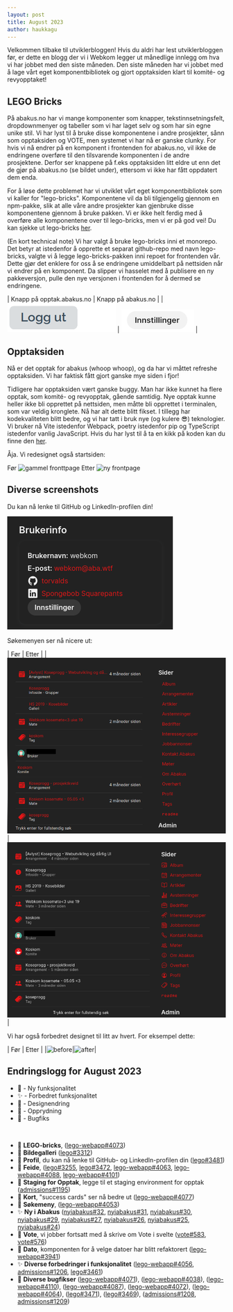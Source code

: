 ```yaml
---
layout: post
title: August 2023
author: haukkagu
---
```


Velkommen tilbake til utviklerbloggen! Hvis du aldri har lest utviklerbloggen før, er dette en blogg der vi i Webkom legger ut månedlige innlegg om hva vi har jobbet med den siste måneden. Den siste måneden har vi jobbet med å lage vårt eget komponentbibliotek og gjort opptaksiden klart til komité- og revyopptaket!

## LEGO Bricks
På abakus.no har vi mange komponenter som knapper, tekstinnsetningsfelt, dropdownmenyer og tabeller som vi har laget selv og som har sin egne unike stil. Vi har lyst til å bruke disse komponentene i andre prosjekter, sånn som opptaksiden og VOTE, men systemet vi har nå er ganske clunky. For hvis vi nå endrer på en komponent i frontenden for abakus.no, vil ikke de endringene overføre til den tilsvarende komponenten i de andre prosjektene. Derfor ser knappene på f.eks opptaksiden litt eldre ut enn det de gjør på abakus.no (se bildet under), ettersom vi ikke har fått oppdatert dem enda.

For å løse dette problemet har vi utviklet vårt eget komponentbibliotek som vi kaller for "lego-bricks". Komponentene vil da bli tilgjengelig gjennom en npm-pakke, slik at alle våre andre prosjekter kan gjenbruke disse komponentene gjennom å bruke pakken. Vi er ikke helt ferdig med å overføre alle komponentene over til lego-bricks, men vi er på god vei! Du kan sjekke ut lego-bricks [her](https://github.com/webkom/lego-webapp/tree/master/packages/lego-bricks).

(En kort technical note) Vi har valgt å bruke lego-bricks inni et monorepo. Det betyr at istedenfor å opprette et separat github-repo med navn lego-bricks, valgte vi å legge lego-bricks-pakken inni repoet for frontenden vår. Dette gjør det enklere for oss å se endringene umiddelbart på nettsiden når vi endrer på en komponent. Da slipper vi hasselet med å publisere en ny pakkeversjon, pulle den nye versjonen i frontenden for å dermed se endringene.

| Knapp på opptak.abakus.no | Knapp på abakus.no |
| ![gammel knapp](/images/posts/2023-08-31-knapp0.png) | ![ny knapp](/images/posts/2023-08-31-knapp1.png) |

## Opptaksiden
Nå er det opptak for abakus (whoop whoop), og da har vi måttet refreshe opptaksiden. Vi har faktisk fått gjort ganske mye siden i fjor!

Tidligere har opptaksiden vært ganske buggy. Man har ikke kunnet ha flere opptak, som komité- og revyopptak, gående samtidig. Nye opptak kunne heller ikke bli opprettet på nettsiden, men måtte bli opprettet i terminalen, som var veldig kronglete. Nå har alt dette blitt fikset. I tillegg har kodekvaliteten blitt bedre, og vi har tatt i bruk nye (og kulere 😎) teknologier. Vi bruker nå Vite istedenfor Webpack, poetry istedenfor pip og TypeScript istedenfor vanlig JavaScript. Hvis du har lyst til å ta en kikk på koden kan du finne den [her](https://github.com/webkom/admissions/).

Åja. Vi redesignet også startsiden:

Før
![gammel fronttpage](https://user-images.githubusercontent.com/13599770/208441975-7e3960b9-4da1-4bcf-afcb-900e28047a7c.png)
Etter
![ny frontpage](https://user-images.githubusercontent.com/13599770/210391308-d22be0ea-a1bd-4ede-a5c3-df90d3feca33.png)

## Diverse screenshots
Du kan nå lenke til GitHub og LinkedIn-profilen din!

![github-linkedin-profile](/images/posts/2023-08-31-brukerinfo.png)

Søkemenyen ser nå nicere ut:

| Før | Etter |
|![before](/images/posts/2023-08-31-search0.png) | ![after](/images/posts/2023-08-31-search1.png) |

Vi har også forbedret designet til litt av hvert. For eksempel dette:

| Før | Etter |
|![before](https://user-images.githubusercontent.com/69514187/258660677-2a0b58f3-3784-46d1-915b-d780ec4a78a5.png)|![after](https://user-images.githubusercontent.com/69514187/258660435-9777ed07-cd46-40ef-bb01-d210a7bee7cc.png)|

## Endringslogg for August 2023

- 🚀 - Ny funksjonalitet
- ✨ - Forbedret funksjonalitet
- 🎨 - Designendring
- 🧹 - Opprydning
- 🐛 - Bugfiks

<br>

- 🚀 **LEGO-bricks**, ([lego-webapp#4073](https://github.com/webkom/lego-webapp/pull/4073))
- 🚀 **Bildegalleri** ([lego#3312](https://github.com/webkom/lego/pull/3312))
- 🚀 **Profil**, du kan nå lenke til GitHub- og LinkedIn-profilen din ([lego#3481](https://github.com/webkom/lego/pull/3481))
- 🚀 **Feide**, ([lego#3255](https://github.com/webkom/lego/pull/3255), [lego#3472](https://github.com/webkom/lego/pull/3472), [lego-webapp#4063](https://github.com/webkom/lego-webapp/pull/4063), [lego-webapp#4088](https://github.com/webkom/lego-webapp/pull/4088), [lego-webapp#4101](https://github.com/webkom/lego-webapp/pull/4101))
- 🚀 **Staging for Opptak**, legge til et staging environment for opptak ([admissions#1195](https://github.com/webkom/admissions/pull/1195))
- 🎨 **Kort**, "success cards" ser nå bedre ut ([lego-webapp#4077](https://github.com/webkom/lego-webapp/pull/4077))
- 🎨 **Søkemeny**, ([lego-webapp#4053](https://github.com/webkom/lego-webapp/pull/4053))
- ✨ **Ny i Abakus** ([nyiabakus#32](https://github.com/webkom/nyiabakus/pull/32), [nyiabakus#31](https://github.com/webkom/nyiabakus/pull/31), [nyiabakus#30](https://github.com/webkom/nyiabakus/pull/30), [nyiabakus#29](https://github.com/webkom/nyiabakus/pull/29), [nyiabakus#27](https://github.com/webkom/nyiabakus/pull/27), [nyiabakus#26](https://github.com/webkom/nyiabakus/pull/26), [nyiabakus#25](https://github.com/webkom/nyiabakus/pull/25), [nyiabakus#24](https://github.com/webkom/nyiabakus/pull/24))
- 🧹 **Vote**, vi jobber fortsatt med å skrive om Vote i svelte ([vote#583](https://github.com/webkom/vote/pull/583), [vote#576](https://github.com/webkom/vote/pull/576))
- 🧹 **Dato**, komponenten for å velge datoer har blitt refaktorert ([lego-webapp#3941](https://github.com/webkom/lego-webapp/pull/3941))
- ✨ **Diverse forbedringer i funksjonalitet** ([lego-webapp#4056](https://github.com/webkom/lego-webapp/pull/4056), [admissions#1206](https://github.com/webkom/admissions/pull/1206), [lego#3461](https://github.com/webkom/lego/pull/3461))
- 🐛 **Diverse bugfikser** ([lego-webapp#4071](https://github.com/webkom/lego-webapp/pull/4071)), ([lego-webapp#4038](https://github.com/webkom/lego-webapp/pull/4038)), ([lego-webapp#4110](https://github.com/webkom/lego-webapp/pull/4110)), ([lego-webapp#4087](https://github.com/webkom/lego-webapp/pull/4087)), ([lego-webapp#4072](https://github.com/webkom/lego-webapp/pull/4072)), ([lego-webapp#4064](https://github.com/webkom/lego-webapp/pull/4064)), ([lego#3471](https://github.com/webkom/lego/pull/3471)), ([lego#3469](https://github.com/webkom/lego/pull/3469)), ([admissions#1208](https://github.com/webkom/admissions/pull/1208), [admissions#1209](https://github.com/webkom/admissions/pull/1209))
